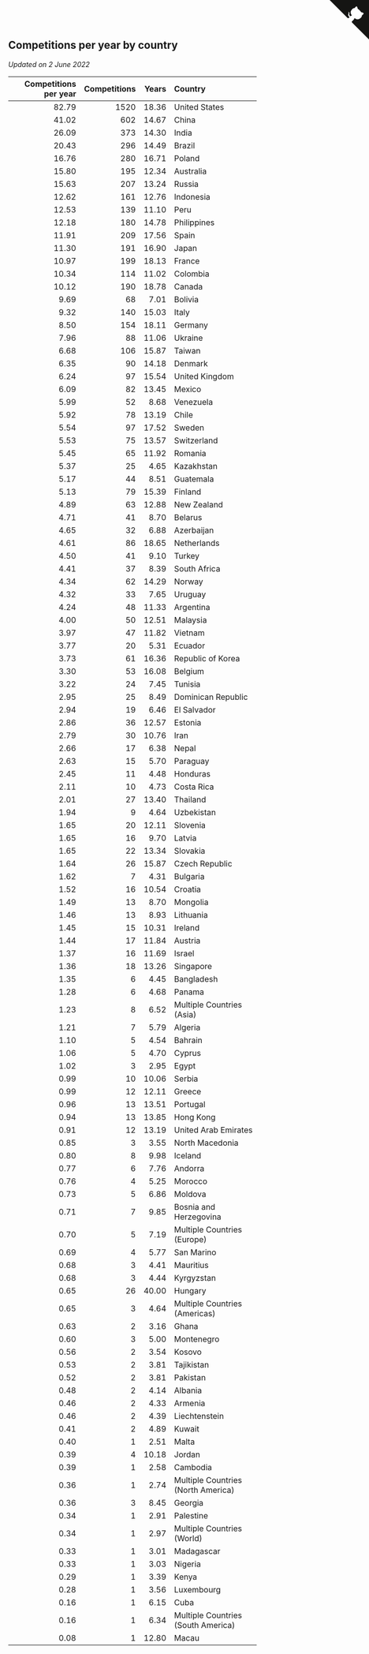 ## Competitions per year by country

*Updated on  2 June 2022*

| Competitions per year | Competitions | Years | Country |
| ---: | ---: | ---: | :--- |
| 82.79 | 1520 | 18.36 | United States |
| 41.02 | 602 | 14.67 | China |
| 26.09 | 373 | 14.30 | India |
| 20.43 | 296 | 14.49 | Brazil |
| 16.76 | 280 | 16.71 | Poland |
| 15.80 | 195 | 12.34 | Australia |
| 15.63 | 207 | 13.24 | Russia |
| 12.62 | 161 | 12.76 | Indonesia |
| 12.53 | 139 | 11.10 | Peru |
| 12.18 | 180 | 14.78 | Philippines |
| 11.91 | 209 | 17.56 | Spain |
| 11.30 | 191 | 16.90 | Japan |
| 10.97 | 199 | 18.13 | France |
| 10.34 | 114 | 11.02 | Colombia |
| 10.12 | 190 | 18.78 | Canada |
| 9.69 | 68 | 7.01 | Bolivia |
| 9.32 | 140 | 15.03 | Italy |
| 8.50 | 154 | 18.11 | Germany |
| 7.96 | 88 | 11.06 | Ukraine |
| 6.68 | 106 | 15.87 | Taiwan |
| 6.35 | 90 | 14.18 | Denmark |
| 6.24 | 97 | 15.54 | United Kingdom |
| 6.09 | 82 | 13.45 | Mexico |
| 5.99 | 52 | 8.68 | Venezuela |
| 5.92 | 78 | 13.19 | Chile |
| 5.54 | 97 | 17.52 | Sweden |
| 5.53 | 75 | 13.57 | Switzerland |
| 5.45 | 65 | 11.92 | Romania |
| 5.37 | 25 | 4.65 | Kazakhstan |
| 5.17 | 44 | 8.51 | Guatemala |
| 5.13 | 79 | 15.39 | Finland |
| 4.89 | 63 | 12.88 | New Zealand |
| 4.71 | 41 | 8.70 | Belarus |
| 4.65 | 32 | 6.88 | Azerbaijan |
| 4.61 | 86 | 18.65 | Netherlands |
| 4.50 | 41 | 9.10 | Turkey |
| 4.41 | 37 | 8.39 | South Africa |
| 4.34 | 62 | 14.29 | Norway |
| 4.32 | 33 | 7.65 | Uruguay |
| 4.24 | 48 | 11.33 | Argentina |
| 4.00 | 50 | 12.51 | Malaysia |
| 3.97 | 47 | 11.82 | Vietnam |
| 3.77 | 20 | 5.31 | Ecuador |
| 3.73 | 61 | 16.36 | Republic of Korea |
| 3.30 | 53 | 16.08 | Belgium |
| 3.22 | 24 | 7.45 | Tunisia |
| 2.95 | 25 | 8.49 | Dominican Republic |
| 2.94 | 19 | 6.46 | El Salvador |
| 2.86 | 36 | 12.57 | Estonia |
| 2.79 | 30 | 10.76 | Iran |
| 2.66 | 17 | 6.38 | Nepal |
| 2.63 | 15 | 5.70 | Paraguay |
| 2.45 | 11 | 4.48 | Honduras |
| 2.11 | 10 | 4.73 | Costa Rica |
| 2.01 | 27 | 13.40 | Thailand |
| 1.94 | 9 | 4.64 | Uzbekistan |
| 1.65 | 20 | 12.11 | Slovenia |
| 1.65 | 16 | 9.70 | Latvia |
| 1.65 | 22 | 13.34 | Slovakia |
| 1.64 | 26 | 15.87 | Czech Republic |
| 1.62 | 7 | 4.31 | Bulgaria |
| 1.52 | 16 | 10.54 | Croatia |
| 1.49 | 13 | 8.70 | Mongolia |
| 1.46 | 13 | 8.93 | Lithuania |
| 1.45 | 15 | 10.31 | Ireland |
| 1.44 | 17 | 11.84 | Austria |
| 1.37 | 16 | 11.69 | Israel |
| 1.36 | 18 | 13.26 | Singapore |
| 1.35 | 6 | 4.45 | Bangladesh |
| 1.28 | 6 | 4.68 | Panama |
| 1.23 | 8 | 6.52 | Multiple Countries (Asia) |
| 1.21 | 7 | 5.79 | Algeria |
| 1.10 | 5 | 4.54 | Bahrain |
| 1.06 | 5 | 4.70 | Cyprus |
| 1.02 | 3 | 2.95 | Egypt |
| 0.99 | 10 | 10.06 | Serbia |
| 0.99 | 12 | 12.11 | Greece |
| 0.96 | 13 | 13.51 | Portugal |
| 0.94 | 13 | 13.85 | Hong Kong |
| 0.91 | 12 | 13.19 | United Arab Emirates |
| 0.85 | 3 | 3.55 | North Macedonia |
| 0.80 | 8 | 9.98 | Iceland |
| 0.77 | 6 | 7.76 | Andorra |
| 0.76 | 4 | 5.25 | Morocco |
| 0.73 | 5 | 6.86 | Moldova |
| 0.71 | 7 | 9.85 | Bosnia and Herzegovina |
| 0.70 | 5 | 7.19 | Multiple Countries (Europe) |
| 0.69 | 4 | 5.77 | San Marino |
| 0.68 | 3 | 4.41 | Mauritius |
| 0.68 | 3 | 4.44 | Kyrgyzstan |
| 0.65 | 26 | 40.00 | Hungary |
| 0.65 | 3 | 4.64 | Multiple Countries (Americas) |
| 0.63 | 2 | 3.16 | Ghana |
| 0.60 | 3 | 5.00 | Montenegro |
| 0.56 | 2 | 3.54 | Kosovo |
| 0.53 | 2 | 3.81 | Tajikistan |
| 0.52 | 2 | 3.81 | Pakistan |
| 0.48 | 2 | 4.14 | Albania |
| 0.46 | 2 | 4.33 | Armenia |
| 0.46 | 2 | 4.39 | Liechtenstein |
| 0.41 | 2 | 4.89 | Kuwait |
| 0.40 | 1 | 2.51 | Malta |
| 0.39 | 4 | 10.18 | Jordan |
| 0.39 | 1 | 2.58 | Cambodia |
| 0.36 | 1 | 2.74 | Multiple Countries (North America) |
| 0.36 | 3 | 8.45 | Georgia |
| 0.34 | 1 | 2.91 | Palestine |
| 0.34 | 1 | 2.97 | Multiple Countries (World) |
| 0.33 | 1 | 3.01 | Madagascar |
| 0.33 | 1 | 3.03 | Nigeria |
| 0.29 | 1 | 3.39 | Kenya |
| 0.28 | 1 | 3.56 | Luxembourg |
| 0.16 | 1 | 6.15 | Cuba |
| 0.16 | 1 | 6.34 | Multiple Countries (South America) |
| 0.08 | 1 | 12.80 | Macau |


<a href="https://github.com/jonatanklosko/wca_statistics" class="github-corner" aria-label="View source on Github"><svg width="80" height="80" viewBox="0 0 250 250" style="fill:#151513; color:#fff; position: absolute; top: 0; border: 0; right: 0;" aria-hidden="true"><path d="M0,0 L115,115 L130,115 L142,142 L250,250 L250,0 Z"></path><path d="M128.3,109.0 C113.8,99.7 119.0,89.6 119.0,89.6 C122.0,82.7 120.5,78.6 120.5,78.6 C119.2,72.0 123.4,76.3 123.4,76.3 C127.3,80.9 125.5,87.3 125.5,87.3 C122.9,97.6 130.6,101.9 134.4,103.2" fill="currentColor" style="transform-origin: 130px 106px;" class="octo-arm"></path><path d="M115.0,115.0 C114.9,115.1 118.7,116.5 119.8,115.4 L133.7,101.6 C136.9,99.2 139.9,98.4 142.2,98.6 C133.8,88.0 127.5,74.4 143.8,58.0 C148.5,53.4 154.0,51.2 159.7,51.0 C160.3,49.4 163.2,43.6 171.4,40.1 C171.4,40.1 176.1,42.5 178.8,56.2 C183.1,58.6 187.2,61.8 190.9,65.4 C194.5,69.0 197.7,73.2 200.1,77.6 C213.8,80.2 216.3,84.9 216.3,84.9 C212.7,93.1 206.9,96.0 205.4,96.6 C205.1,102.4 203.0,107.8 198.3,112.5 C181.9,128.9 168.3,122.5 157.7,114.1 C157.9,116.9 156.7,120.9 152.7,124.9 L141.0,136.5 C139.8,137.7 141.6,141.9 141.8,141.8 Z" fill="currentColor" class="octo-body"></path></svg></a><style>.github-corner:hover .octo-arm{animation:octocat-wave 560ms ease-in-out}@keyframes octocat-wave{0%,100%{transform:rotate(0)}20%,60%{transform:rotate(-25deg)}40%,80%{transform:rotate(10deg)}}@media (max-width:500px){.github-corner:hover .octo-arm{animation:none}.github-corner .octo-arm{animation:octocat-wave 560ms ease-in-out}}</style>

